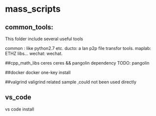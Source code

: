 # mass_scripts

## common_tools:
This folder include several useful tools

common : like python2.7 etc.
ducto: a lan p2p file transfor tools.
maplab: ETHZ libs...
wechat: wechat.

##cpp_math_libs
ceres
ceres && pangolin dependency
TODO: pangolin

##docker
docker one-key install

##valgrind
valigrind related sample ,could not been used directly

## vs_code
vs code install